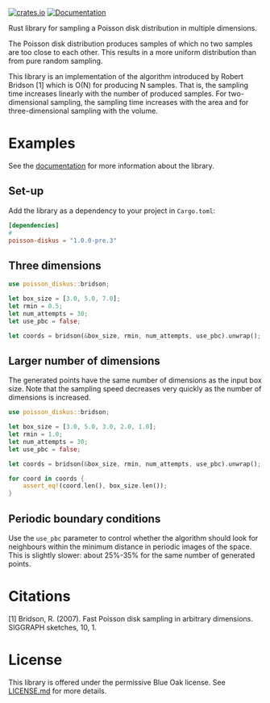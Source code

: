 [![crates.io](https://img.shields.io/crates/v/poisson-diskus.svg)](https://crates.io/crates/poisson-diskus) [![Documentation](https://docs.rs/poisson-diskus/badge.svg)](https://docs.rs/poisson-diskus)

Rust library for sampling a Poisson disk distribution in multiple dimensions.

The Poisson disk distribution produces samples of which no two samples are too close 
to each other. This results in a more uniform distribution than from pure random sampling.

This library is an implementation of the algorithm introduced by Robert Bridson \[1\]
which is O(N) for producing N samples. That is, the sampling time increases linearly 
with the number of produced samples. For two-dimensional sampling, the sampling time 
increases with the area and for three-dimensional sampling with the volume.

# Examples

See the [documentation](https://docs.rs/poisson-diskus/) for more information about the library.

## Set-up
Add the library as a dependency to your project in `Cargo.toml`:
```toml
[dependencies]
#
poisson-diskus = "1.0.0-pre.3"
```

## Three dimensions
```rust
use poisson_diskus::bridson;

let box_size = [3.0, 5.0, 7.0];
let rmin = 0.5;
let num_attempts = 30;
let use_pbc = false;

let coords = bridson(&box_size, rmin, num_attempts, use_pbc).unwrap();
```

## Larger number of dimensions
The generated points have the same number of dimensions as the input box size. 
Note that the sampling speed decreases very quickly as the number of dimensions is increased.

```rust
use poisson_diskus::bridson;

let box_size = [3.0, 5.0, 3.0, 2.0, 1.0];
let rmin = 1.0;
let num_attempts = 30;
let use_pbc = false;

let coords = bridson(&box_size, rmin, num_attempts, use_pbc).unwrap();

for coord in coords {
    assert_eq!(coord.len(), box_size.len());
}
```

## Periodic boundary conditions
Use the `use_pbc` parameter to control whether the algorithm should look for neighbours
within the minimum distance in periodic images of the space. This is slightly slower: 
about 25%-35% for the same number of generated points.

# Citations
\[1\] Bridson, R. (2007). Fast Poisson disk sampling in arbitrary dimensions. SIGGRAPH sketches, 10, 1.

# License
This library is offered under the permissive Blue Oak license. See [LICENSE.md](LICENSE.md) for more details.